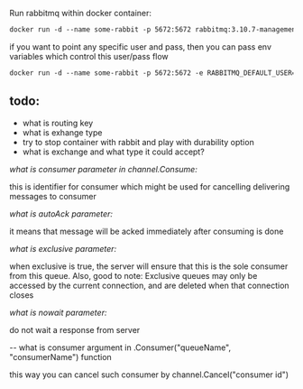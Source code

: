 Run rabbitmq within docker container:

```dockerfile
docker run -d --name some-rabbit -p 5672:5672 rabbitmq:3.10.7-management-alpine
```

if you want to point any specific user and pass, then you can pass env variables which control this user/pass flow

```dockerfile
docker run -d --name some-rabbit -p 5672:5672 -e RABBITMQ_DEFAULT_USER=someuser -e RABBITMQ_DEFAULT_PASS=somepass rabbitmq:3.10.7-management-alpine
```

## todo:
* what is routing key
* what is exhange type
* try to stop container with rabbit and play with durability option
* what is exchange and what type it could accept?

*what is consumer parameter in channel.Consume:*

this is identifier for consumer which might be used for cancelling delivering messages to consumer

*what is autoAck parameter:*

it means that message will be acked immediately after consuming is done

*what is exclusive parameter:*

when exclusive is true, the server will ensure that this is the sole consumer from this queue. Also, good to note: Exclusive queues may only be accessed by the current connection, and are deleted when that connection closes

*what is nowait parameter:*

do not wait a response from server

-- what is consumer argument in .Consumer("queueName", "consumerName") function

this way you can cancel such consumer by channel.Cancel("consumer id")



